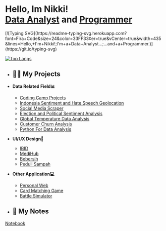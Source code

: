 <h1>Hello, Im Nikki! <br/><a href="https://github.com/nikkids">Data Analyst</a> and <a href=https://www.linkedin.com/in/jibril-nikki-ghiffari-246385253/>Programmer</a></h1>
[![Typing SVG](https://readme-typing-svg.herokuapp.com?font=Fira+Code&size=24&color=33FF33&center=true&vCenter=true&width=435&lines=Hello,+I'm+Nikki!;I'm+a+Data+Analyst...;...and+a+Programmer.)](https://git.io/typing-svg)

[![Top Langs](https://github-readme-stats.vercel.app/api/top-langs/?username=nikkids&layout=compact)](https://github.com/anuraghazra/github-readme-stats)

- <h2>👨‍💻 My Projects</h2>
- <b>Data Related Field📊</b>
  - [Coding Camp Projects](https://github.com/nikkids/CodingCamp)
  - [Indonesia Sentiment and Hate Speech Geolocation](https://github.com/nikkids/Indonesia-Geolocation)
  - [Social Media Scraper](https://github.com/nikkids/Scraping-Code)
  - [Election and Political Sentiment Analysis](https://github.com/nikkids/Indonesian-Political-Sentiment)
  - [Global Temperature Data Analysis](https://github.com/nikkids/GlobalTemperature)
  - [Customer Churn Analysis](https://github.com/nikkids/Customer-Churn-Analysis)
  - [Python For Data Analysis](https://github.com/nikkids/PythonDS)

- <b>UI/UX Design🎨</b>
  - [IBID](https://www.figma.com/design/OrTi1cuVmE0r29QQ5vdkXP/Project-IBID?node-id=0-1&t=6EyLAWTeNV96Phyj-1)
  - [MediHub](https://www.figma.com/design/yu26rycQSQomEe5lqFatBb/MedIhub?node-id=0-1&t=2nlG25sb8lMwqo7J-1)
  - [Bebersih](https://www.figma.com/design/0NYdDwOvH1TPrp6vXHKmIt/Prototype-Bebersih?node-id=0-1&t=aAf5MqMDrvAPZE4p-1)
  - [Peduli Sampah](https://www.figma.com/design/ttB86bWgCgn1kuvM9UvgNM/Peduli-Sampah?node-id=0-1&t=sGR1C2K8NfquFCVg-1)

- <b>Other Application💻</b>
  - [Personal Web](https://jibrilnikki.netlify.app/)
  - [Card Matching Game](https://github.com/nikkids/CardMatchingGame)
  - [Battle Simulator](https://github.com/nikkids/Battle-Simulation)

- <h2>📔 My Notes</h2>
[Notebook](https://1drv.ms/o/c/036e35974384c508/ErUyeC4frGJJsSrfO0XeqTUBjL0sHu94yAsnr0O41aJg5g)



<!--

- 🔭 I’m currently working on ...
- 🌱 I’m currently learning ...
- 👯 I’m looking to collaborate on ...
- 🤔 I’m looking for help with ...
- 💬 Ask me about ...
- 📫 How to reach me: ...
- 😄 Pronouns: ...
- ⚡ Fun fact: ...
-->
